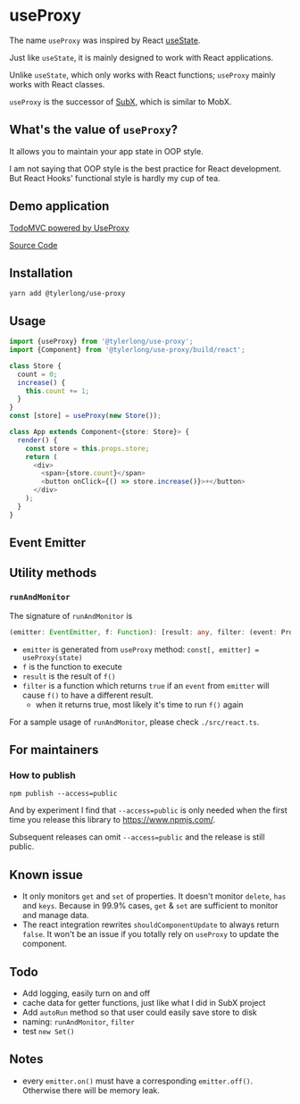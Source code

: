 # useProxy

The name `useProxy` was inspired by React [useState](https://reactjs.org/docs/hooks-intro.html).

Just like `useState`, it is mainly designed to work with React applications. 

Unlike `useState`, which only works with React functions; `useProxy` mainly works with React classes.

`useProxy` is the successor of [SubX](https://github.com/tylerlong/subx), which is similar to MobX.


## What's the value of `useProxy`?

It allows you to maintain your app state in OOP style. 

I am not saying that OOP style is the best practice for React development. 
But React Hooks' functional style is hardly my cup of tea.


## Demo application

[TodoMVC powered by UseProxy](chuntaoliu.com/use-proxy-demo-todomvc/)

[Source Code](https://github.com/tylerlong/use-proxy-demo-todomvc)


## Installation

```
yarn add @tylerlong/use-proxy
```


## Usage

```ts
import {useProxy} from '@tylerlong/use-proxy';
import {Component} from '@tylerlong/use-proxy/build/react';

class Store {
  count = 0;
  increase() {
    this.count += 1;
  }
}
const [store] = useProxy(new Store());

class App extends Component<{store: Store}> {
  render() {
    const store = this.props.store;
    return (
      <div>
        <span>{store.count}</span>
        <button onClick={() => store.increase()}>+</button>
      </div>
    );
  }
}
```

## Event Emitter



## Utility methods

### `runAndMonitor`

The signature of `runAndMonitor` is

```ts
(emitter: EventEmitter, f: Function): [result: any, filter: (event: ProxyEvent) => boolean]
```

- `emitter` is generated from `useProxy` method: `const[, emitter] = useProxy(state)`
- `f` is the function to execute
- `result` is the result of `f()`
- `filter` is a function which returns `true` if an `event` from `emitter` will cause `f()` to have a different result.
  - when it returns true, most likely it's time to run `f()` again

For a sample usage of `runAndMonitor`, please check `./src/react.ts`.


## For maintainers

### How to publish

```
npm publish --access=public
```

And by experiment I find that `--access=public` is only needed when the first time you release this library to https://www.npmjs.com/.

Subsequent releases can omit `--access=public` and the release is still public.


## Known issue

- It only monitors `get` and `set` of properties. It doesn't monitor `delete`, `has` and `keys`. Because in 99.9% cases, `get` & `set` are sufficient to monitor and manage data.
- The react integration rewrites `shouldComponentUpdate` to always return `false`. It won't be an issue if you totally rely on `useProxy` to update the component.


## Todo

- Add logging, easily turn on and off
- cache data for getter functions, just like what I did in SubX project
- Add `autoRun` method so that user could easily save store to disk
- naming: `runAndMonitor`, `filter`
- test `new Set()`


## Notes

- every `emitter.on()` must have a corresponding `emitter.off()`. Otherwise there will be memory leak.
